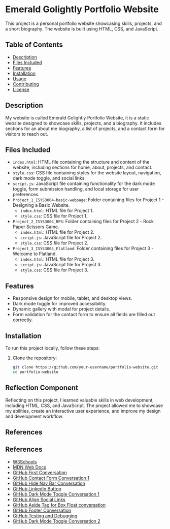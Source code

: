 # Emerald Golightly Portfolio Website

This project is a personal portfolio website showcasing skills, projects, and a short biography. The website is built using HTML, CSS, and JavaScript.

## Table of Contents

- [Description](#description)
- [Files Included](#files-included)
- [Features](#features)
- [Installation](#installation)
- [Usage](#usage)
- [Contributing](#contributing)
- [License](#license)

## Description

My website is called Emerald Golightly Portfolio Website, it is a static website designed to showcase skills, projects, and a biography. It includes sections for an about me biography, a list of projects, and a contact form for visitors to reach out.

## Files Included

- `index.html`: HTML file containing the structure and content of the website, including sections for home, about, projects, and contact.
- `style.css`: CSS file containing styles for the website layout, navigation, dark mode toggle, and social links.
- `script.js`: JavaScript file containing functionality for the dark mode toggle, form submission handling, and local storage for user preferences.
- `Project_1_ISYS3004-basic-webpage`: Folder containing files for Project 1 - Designing a Basic Website.
  - `index.html`: HTML file for Project 1.
  - `style.css`: CSS file for Project 1.
- `Project_2_ISYS3004_RPS`: Folder containing files for Project 2 - Rock Paper Scissors Game.
  - `index.html`: HTML file for Project 2.
  - `script.js`: JavaScript file for Project 2.
  - `style.css`: CSS file for Project 2.
- `Project_3_ISYS3004_Flatland`: Folder containing files for Project 3 - Welcome to Flatland.
  - `index.html`: HTML file for Project 3.
  - `script.js`: JavaScript file for Project 3.
  - `style.css`: CSS file for Project 3.

## Features

- Responsive design for mobile, tablet, and desktop views.
- Dark mode toggle for improved accessibility.
- Dynamic gallery with modal for project details.
- Form validation for the contact form to ensure all fields are filled out correctly.

## Installation

To run this project locally, follow these steps:

1. Clone the repository:
   ```bash
   git clone https://github.com/your-username/portfolio-website.git
   cd portfolio-website

## Reflection Component
Reflecting on this project, I learned valuable skills in web development, including HTML, CSS, and JavaScript. The project allowed me to showcase my abilities, create an interactive user experience, and improve my design and development workflow.

## References

## References

- [W3Schools](https://www.w3schools.com/)
- [MDN Web Docs](https://developer.mozilla.org/)
- [GitHub First Conversation](https://chat.openai.com/share/88a133bd-6d36-4d57-a88a-e9105180151c)
- [GitHub Contact Form Conversation 1 ](https://chat.openai.com/share/861223e4-81e7-4476-8282-1f2b746f5846)
- [GitHub Hide Nav Bar Conversation](https://chat.openai.com/share/75102495-a63a-4ab8-84fc-561e8a3f10e2)
- [GitHub LinkedIn Button](https://chat.openai.com/share/a4d78c06-10cb-4a72-8ce5-06db0e918ca8)
- [GitHub Dark Mode Toggle Conversation 1](https://chat.openai.com/share/a25ce841-90bb-4494-b4eb-e902ac3a5d20)
- [GitHub Align Social Links](https://chat.openai.com/share/8f42487f-b877-47a9-b72b-ad6318a0d279)
- [GitHub Aside Tag for Box Float conversation](https://chat.openai.com/share/ebac2375-4cd6-4986-945e-fa2e9aed1de2)
- [GitHub Footer Conversation](https://chat.openai.com/share/68b5d870-63f9-4957-bb05-f201dc22ace8)
- [GitHub Testing and Debugging](https://chat.openai.com/share/20fd60fe-9529-4b16-a70b-ae3fc97b91f0)
- [GitHub Dark Mode Toggle Conversation 2](https://chat.openai.com/share/efb343ca-19ab-4c2b-b64a-ec1d77b6b2ed)